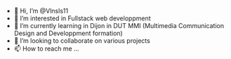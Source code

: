 - 👋 Hi, I’m @Vlnsls11
- 👀 I’m interested in Fullstack web developpment
- 🌱 I’m currently learning in Dijon in DUT MMI (Multimedia Communication Design and Developpment formation)
- 💞️ I’m looking to collaborate on various projects
- 📫 How to reach me ...

<!---
Vlnsls11/Vlnsls11 is a ✨ special ✨ repository because its `README.md` (this file) appears on your GitHub profile.
You can click the Preview link to take a look at your changes.
--->
